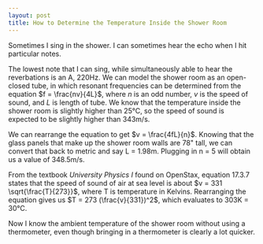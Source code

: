 ```yaml
---
layout: post
title: How to Determine the Temperature Inside the Shower Room
---
```


Sometimes I sing in the shower. I can sometimes hear the echo when I hit particular notes.

The lowest note that I can sing, while simultaneously able to hear the reverbations is an A, 220Hz. We can model the shower room as an open-closed tube, in which resonant frequencies can be determined from the equation $f = \frac{nv}{4L}$, where $n$ is an odd number, $v$ is the speed of sound, and $L$ is length of tube. We know that the temperature inside the shower room is slightly higher than 25&deg;C, so the speed of sound is expected to be slightly higher than 343m/s.

We can rearrange the equation to get $v = \frac{4fL}{n}$. Knowing that the glass panels that make up the shower room walls are 78" tall, we can convert that back to metric and say L = 1.98m. Plugging in n = 5 will obtain us a value of 348.5m/s.

From the textbook *University Physics I* found on OpenStax, equation 17.3.7 states that the speed of sound of air at sea level is about $v = 331 \sqrt{\frac{T}{273}}$, where T is temperature in Kelvins. Rearranging the equation gives us $T = 273 (\frac{v}{331})^2$, which evaluates to 303K = 30&deg;C.

Now I know the ambient temperature of the shower room without using a thermometer, even though bringing in a thermometer is clearly a lot quicker.